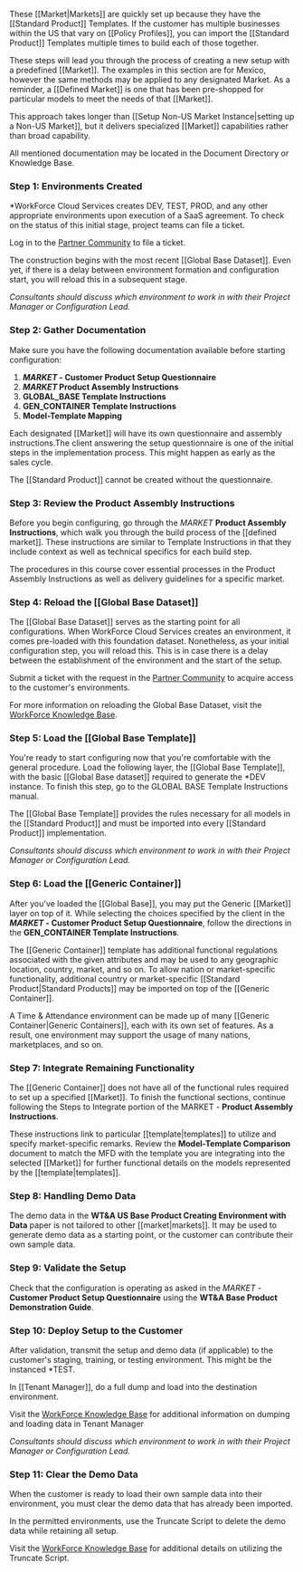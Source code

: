 These [[Market|Markets]] are quickly set up because they have the [[Standard Product]] Templates. If the customer has multiple businesses within the US that vary on [[Policy Profiles]], you can import the [[Standard Product]] Templates multiple times to build each of those together.

These steps will lead you through the process of creating a new setup with a predefined [[Market]]. The examples in this section are for Mexico, however the same methods may be applied to any designated Market. As a reminder, a [[Defined Market]] is one that has been pre-shopped for particular models to meet the needs of that [[Market]]. 

This approach takes longer than [[Setup Non-US Market Instance|setting up a Non-US Market]], but it delivers specialized [[Market]] capabilities rather than broad capability. 

All mentioned documentation may be located in the Document Directory or Knowledge Base.

### Step 1: Environments Created

*WorkForce Cloud Services creates DEV, TEST, PROD, and any other appropriate environments upon execution of a SaaS agreement. To check on the status of this initial stage, project teams can file a ticket. 

Log in to the [Partner Community](https://workforcesoftware.force.com/customers) to file a ticket. 

The construction begins with the most recent [[Global Base Dataset]]. Even yet, if there is a delay between environment formation and configuration start, you will reload this in a subsequent stage. 

*Consultants should discuss which environment to work in with their Project Manager or Configuration Lead.*

### Step 2: Gather Documentation

Make sure you have the following documentation available before starting configuration: 


1. ***MARKET* - Customer Product Setup Questionnaire**
2. ***MARKET* Product Assembly Instructions**
3. **GLOBAL_BASE Template Instructions** 
4. **GEN_CONTAINER Template Instructions**
5. **Model-Template Mapping**

Each designated [[Market]] will have its own questionnaire and assembly instructions.The client answering the setup questionnaire is one of the initial steps in the implementation process. This might happen as early as the sales cycle. 

The [[Standard Product]] cannot be created without the questionnaire.

### Step 3: Review the Product Assembly Instructions

Before you begin configuring, go through the *MARKET* **Product Assembly Instructions**, which walk you through the build process of the [[defined market]]. These instructions are similar to Template Instructions in that they include context as well as technical specifics for each build step. 

The procedures in this course cover essential processes in the Product Assembly Instructions as well as delivery guidelines for a specific market.

### Step 4: Reload the [[Global Base Dataset]]

The [[Global Base Dataset]] serves as the starting point for all configurations. When WorkForce Cloud Services creates an environment, it comes pre-loaded with this foundation dataset. Nonetheless, as your initial configuration step, you will reload this. This is in case there is a delay between the establishment of the environment and the start of the setup. 

Submit a ticket with the request in the [Partner Community](https://workforcesoftware.force.com/customers) to acquire access to the customer's environments.

For more information on reloading the Global Base Dataset, visit the [WorkForce Knowledge Base](https://workforcesoftware.force.com/customers/s/article/How-to-Load-the-Latest-Global-Base-Dataset-in-Tenant-Manager ).

### Step 5: Load the [[Global Base Template]]

You're ready to start configuring now that you're comfortable with the general procedure. Load the following layer, the [[Global Base Template]], with the basic [[Global Base dataset]] required to generate the *DEV instance. To finish this step, go to the GLOBAL BASE Template Instructions manual. 

The [[Global Base Template]] provides the rules necessary for all models in the [[Standard Product]] and must be imported into every [[Standard Product]] implementation. 

*Consultants should discuss which environment to work in with their Project Manager or Configuration Lead.*

### Step 6: Load the [[Generic Container]]

After you've loaded the [[Global Base]], you may put the Generic [[Market]] layer on top of it. While selecting the choices specified by the client in the ***MARKET* - Customer Product Setup Questionnaire**, follow the directions in the **GEN_CONTAINER Template Instructions**. 

The [[Generic Container]] template has additional functional regulations associated with the given attributes and may be used to any geographic location, country, market, and so on. To allow nation or market-specific functionality, additional country or market-specific [[Standard Product|Standard Products]] may be imported on top of the [[Generic Container]]. 

A Time & Attendance environment can be made up of many [[Generic Container|Generic Containers]], each with its own set of features. As a result, one environment may support the usage of many nations, marketplaces, and so on.

### Step 7: Integrate Remaining Functionality

The [[Generic Container]] does not have all of the functional rules required to set up a specified [[Market]]. To finish the functional sections, continue following the Steps to Integrate portion of the MARKET - **Product Assembly Instructions**. 

These instructions link to particular [[template|templates]] to utilize and specify market-specific remarks. Review the **Model-Template Comparison** document to match the MFD with the template you are integrating into the selected [[Market]] for further functional details on the models represented by the [[template|templates]].

### Step 8: Handling Demo Data

The demo data in the **WT&A US Base Product Creating Environment with Data** paper is not tailored to other [[market|markets]]. It may be used to generate demo data as a starting point, or the customer can contribute their own sample data.

### Step 9: Validate the Setup

Check that the configuration is operating as asked in the *MARKET* - **Customer Product Setup Questionnaire** using the **WT&A Base Product Demonstration Guide**.

### Step 10: Deploy Setup to the Customer

After validation, transmit the setup and demo data (if applicable) to the customer's staging, training, or testing environment. This might be the instanced *TEST. 

In [[Tenant Manager]], do a full dump and load into the destination environment. 

Visit the [WorkForce Knowledge Base](https://workforcesoftware.force.com/customers/s/article/Dump-and-Load-Data-in-Tenant-Manager) for additional information on dumping and loading data in Tenant Manager

*Consultants should discuss which environment to work in with their Project Manager or Configuration Lead.*

### Step 11: Clear the Demo Data

When the customer is ready to load their own sample data into their environment, you must clear the demo data that has already been imported. 

In the permitted environments, use the Truncate Script to delete the demo data while retaining all setup. 

Visit the [WorkForce Knowledge Base](https://workforcesoftware.force.com/customers/s/article/Data-Clean-Up-via-Truncate-Script-for-Partners) for additional details on utilizing the Truncate Script.